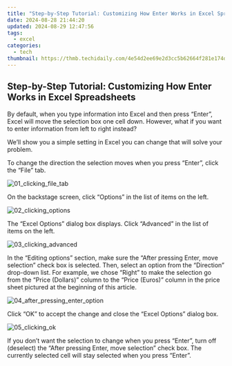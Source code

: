 ```yaml
---
title: "Step-by-Step Tutorial: Customizing How Enter Works in Excel Spreadsheets"
date: 2024-08-28 21:44:20
updated: 2024-08-29 12:47:56
tags:
  - excel
categories:
  - tech
thumbnail: https://thmb.techidaily.com/4e54d2ee69e2d3cc5b62664f281e174d4bc506ec5c304888c5062a8c04d6107f.jpg
---
```


## Step-by-Step Tutorial: Customizing How Enter Works in Excel Spreadsheets

By default, when you type information into Excel and then press “Enter”, Excel will move the selection box one cell down. However, what if you want to enter information from left to right instead?

 We’ll show you a simple setting in Excel you can change that will solve your problem.

 To change the direction the selection moves when you press “Enter”, click the “File” tab.

![01_clicking_file_tab](https://static1.howtogeekimages.com/wordpress/wp-content/uploads/2016/02/01_clicking_file_tab-1.png) 

 On the backstage screen, click “Options” in the list of items on the left.

![02_clicking_options](https://static1.howtogeekimages.com/wordpress/wp-content/uploads/2016/02/02_clicking_options-2.png) 

 The “Excel Options” dialog box displays. Click “Advanced” in the list of items on the left.

![03_clicking_advanced](https://static1.howtogeekimages.com/wordpress/wp-content/uploads/2016/02/03_clicking_advanced.png) 

 In the “Editing options” section, make sure the “After pressing Enter, move selection” check box is selected. Then, select an option from the “Direction” drop-down list. For example, we chose “Right” to make the selection go from the “Price (Dollars)” column to the “Price (Euros)” column in the price sheet pictured at the beginning of this article.

![04_after_pressing_enter_option](https://static1.howtogeekimages.com/wordpress/wp-content/uploads/2016/02/04_after_pressing_enter_option.png) 

 Click “OK” to accept the change and close the “Excel Options” dialog box.

![05_clicking_ok](https://static1.howtogeekimages.com/wordpress/wp-content/uploads/2016/02/05_clicking_ok.png) 

 If you don’t want the selection to change when you press “Enter”, turn off (deselect) the “After pressing Enter, move selection” check box. The currently selected cell will stay selected when you press “Enter”.

<ins class="adsbygoogle"
     style="display:block"
     data-ad-format="autorelaxed"
     data-ad-client="ca-pub-7571918770474297"
     data-ad-slot="1223367746"></ins>



<ins class="adsbygoogle"
     style="display:block"
     data-ad-client="ca-pub-7571918770474297"
     data-ad-slot="8358498916"
     data-ad-format="auto"
     data-full-width-responsive="true"></ins>
